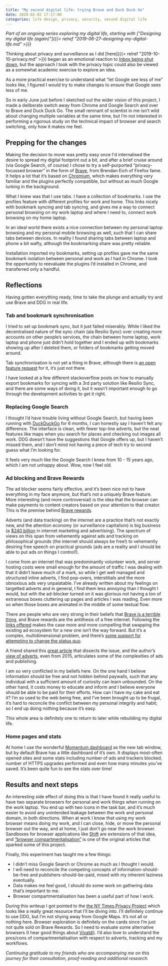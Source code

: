 ```yaml
---
title: "My second digital life: trying Brave and Duck Duck Go"
date: 2020-02-02 17:17:00
categories: life design, privacy, security, second digital life
---
```


*Part of an ongoing series exploring my digital life, starting with ["Designing my digital life (again)"]({{< relref "2019-06-27-designing-my-digital-life.md" >}})*

Thinking about privacy and surveillance as I did [here]({{< relref "2019-10-10-privacy.md" >}}) began as an emotional reaction to [Inbox being shut down](https://killedbygoogle.com/), but the approach I took with the privacy topic could also be viewed as a somewhat academic exercise to explore an idea.

As a more practical exercise to understand what “let Google see less of me” looks like, I figured I would try to make changes to *ensure* that Google sees less of me.

So in early June just before I sketched out the wider vision of this project, I made a deliberate switch away from Chrome and Google Search and over to Brave and Duck Duck Go. The small remnant of scientist in me isn’t wild about changing multiple variables at the same time, but I’m not interested in performing a rigorous study on the technical impact of browser and search switching, only how it makes me feel.

## Prepping for the changes

Making the decision to move was pretty easy once I'd internalised the desire to spread my digital footprint out a bit, and after a brief cruise around (via Google Search, of course) I chose to try a self-purported “privacy-focussed browser” in the form of [Brave](https://brave.com/), from Brendan Eich of Firefox fame. It helps a lot that it’s based on [Chromium](https://www.chromium.org/), which makes everything very familiar and the plugins perfectly compatible, but without as much Google lurking in the background.

What I knew was that I use tabs. I have a collection of bookmarks. I use the profiles feature with different profiles for work and home. This links nicely with bookmark syncing and tab syncing, and gives me a way to connect personal browsing on my work laptop and where I need to, connect work browsing on my home laptop.

In an ideal world there exists a nice connection between my personal laptop browsing and my personal mobile browsing as well, such that I can share tabs between devices. In reality I found sharing tabs between laptop and phone a bit wafty, although the bookmarking share was pretty reliable.

Installation imported my bookmarks, setting up profiles gave me the same bookmark isolation between personal and work as I had in Chrome. I took the opportunity to reevaluate the plugins I’d installed in Chrome, and transferred only a handful.

## Reflections

Having gotten everything ready, time to take the plunge and actually try and use Brave and DDG in real life.

### Tab and bookmark synchronisation

I tried to set up bookmark sync, but it just failed miserably. While I liked the decentralised nature of the sync chain (ala Resilio Sync) over creating more accounts on other people’s services, the chain between home laptop, work laptop and phone just didn’t hold together and I ended up with bookmarks showing up after I deleted them, or folders of bookmarks getting moved around.

Tab synchronisation is not yet a thing in Brave, although there is [an open feature request](https://github.com/brave/brave-browser/issues/4412) for it, it’s just not there.

I have looked at a few different stackoverflow posts on how to manually export bookmarks for syncing with a 3rd party solution like Resilio Sync, and there are some ways of doing it, but it wasn’t important enough to go through the development activities to get it right.

### Replacing Google Search

I thought I’d have trouble living without Google Search, but having been running with [DuckDuckGo](https://duckduckgo.com/) for 6 months, I can honestly say I haven’t felt any difference. The interface is clean, with fewer top-line adverts, but the neat features like maps when you search for places and checking out images all work. DDG doesn’t have the suggestions that Google offers up, but I haven’t missed them, and I don’t mind not having a piece of tech try to second guess what I’m looking for.

It feels very much like the Google Search I knew from 10 - 15 years ago, which I am not unhappy about. Wow, now I feel old.

### Ad blocking and Brave Rewards

The ad blocker seems fairly effective, and it’s been nice not to have everything in my face anymore, but that’s not a uniquely Brave feature. More interesting (and more controversial) is the idea that the browser can make payments to content creators based on your attention to that creator. This is the premise behind [Brave rewards](https://brave.com/brave-rewards/).

Adverts (and data tracking) on the internet are a practice that’s not exactly new, and the attention economy (or surveillance capitalism) is big business (a [$240 billion](https://www.industryarc.com/Research/Online-Advertising-Market-Research-500626) in internet marketing and advertising). The spectrum of views on this span from vehemently against ads and tracking on philosophical grounds (the internet should always be free!) to vehemently desiring free speech on practical grounds (ads are a reality and I should be able to put ads on things I control!).

I come from an internet that was predominantly volunteer work, and server hosting costs were small enough for the amount of traffic I was dealing with that it didn’t leave much of a mark, so while I get well managed and structured inline adverts, I find pop-overs, interstitials and the more obnoxious ads very unpalatable. I’ve already written about my feelings on targetted adverts and in general, I find them less annoying than I thought I would, but with the ad-blocker turned on it was glorious not having a ton of extraneous boxes cluttering up pages and articles I was reading. Even more so when those boxes are animated in the middle of some textual flow.

There are people who are very strong in their beliefs that [Brave is a terrible thing](https://github.com/lobsters/lobsters-ansible/issues/45), and Brave rewards are the antithesis of a free internet. Following the [links offered](https://news.ycombinator.com/item?id=18734999) makes the case more and more compelling that swapping the existing ad ecosystem for a new one isn’t the way forward. But it’s a complex, multidimensional problem, and there’s [some support for attempting to change the status quo](https://news.ycombinator.com/item?id=21525592).

A friend shared this [great article](https://practicaltypography.com/the-cowardice-of-brave.html) that dissects the issue, and the author’s [view of adverts](https://practicaltypography.com/vote-with-your-wallet.html), even from 2015, articulates some of the complexities of ads and publishing.

I am so very conflicted in my beliefs here. On the one hand I believe information should be free and not hidden behind paywalls, such that any individual with a sufficient amount of curiosity can learn unbounded. On the other hand, it costs money to educate and inform and I believe everyone should be able to be paid for their efforts. How can I have my cake and eat it? I’m so used to the web being free, and I’ve been brought up to be frugal, it’s hard to reconcile the conflict between my personal integrity and habit; so I end up doing nothing because it’s easy.

This whole area is definitely one to return to later while rebuilding my digital life.

### Home pages and stats

At home I use the wonderful [Momentum dashboard](https://momentumdash.com/) as the new tab window, but by default Brave has a little dashboard of it’s own. It displays most-often opened sites and some stats including number of ads and trackers blocked, number of HTTPS upgrades performed and even how many minutes you’ve saved. It’s been quite fun to see the stats over time!

## Results and next steps

An interesting side effect of doing this is that I have found it really useful to have two separate browsers for personal and work things when running on the work laptop. You end up with two icons in the task bar, and it’s much easier to avoid any unintended leakage between the work and personal domain, in both directions. When at work I know that using my work browser means doing my work, and I can close, hide, or move the personal browser out the way, and at home, I just don’t go near the work browser. Sandboxes for browser applications like [Shift](https://tryshift.com/) are extensions of that idea, and [“browser compartmentalisation”](https://www.fastcompany.com/90311396/incognito-mode-wont-keep-you-private-try-browser-compartmentalization) is one of the original articles that sparked some of this project.

Finally, this experiment has taught me a few things:

 * I didn’t miss Google Search or Chrome as much as I thought I would.
 * I will need to reconcile the competing concepts of information-should-be-free and publishers-should-be-paid, mixed with my inherent laziness eventually.
 * Data makes me feel good, I should do some work on gathering data that’s important to me.
 * Browser compartmentalisation has been a useful part of how I work.

During this writeup I got pointed to the [the NY Times Privacy Project](https://www.nytimes.com/interactive/2019/opinion/internet-privacy-project.html) which looks like a really great resource that I’ll be diving into. I’ll definitely continue to use DDG, but I’m not shying away from Google Maps. It’s not all or nothing here. Browser exploration is definitely on the cards since I’m just not quite sold on Brave Rewards. So I need to evaluate some alternative browsers (I hear good things about [Vivaldi](https://vivaldi.com/)). I’d also love to understand the pros/cons of compartmentalisation with respect to adverts, tracking and my workflows.

*Continuing gratitude to my friends who are accompanying me on this journey for their consultation, proof-reading and additional research.*